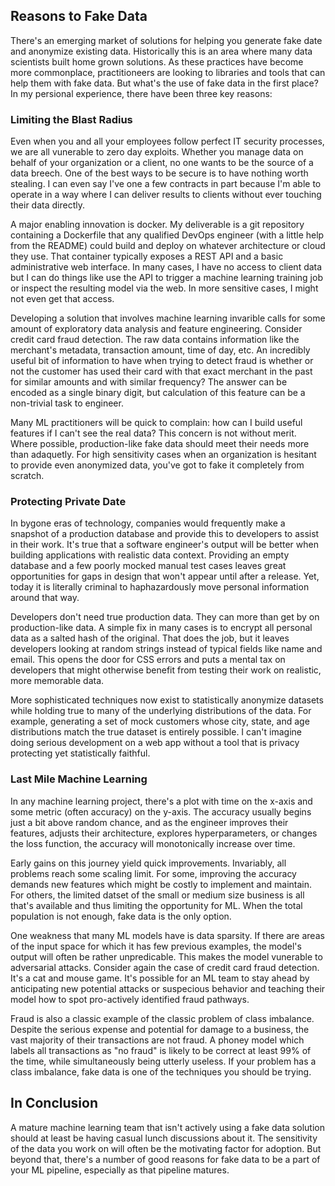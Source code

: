 ## Reasons to Fake Data

There's an emerging market of solutions for helping you generate fake date and anonymize existing data.  Historically this is an area where many data scientists built home grown solutions.  As these practices have become more commonplace, practitioneers are looking to libraries and tools that can help them with fake data.  But what's the use of fake data in the first place?  In my persional experience, there have been three key reasons:

### Limiting the Blast Radius

Even when you and all your employees follow perfect IT security processes, we are all vunerable to zero day exploits.  Whether you manage data on behalf of your organization or a client, no one wants to be the source of a data breech.  One of the best ways to be secure is to have nothing worth stealing.  I can even say I've one a few contracts in part because I'm able to operate in a way where I can deliver results to clients without ever touching their data directly.

A major enabling innovation is docker.  My deliverable is a git repository containing a Dockerfile that any qualified DevOps engineer (with a little help from the README) could build and deploy on whatever architecture or cloud they use.  That container typically exposes a REST API and a basic administrative web interface.  In many cases, I have no access to client data but I can do things like use the API to trigger a machine learning training job or inspect the resulting model via the web.  In more sensitive cases, I might not even get that access.

Developing a solution that involves machine learning invarible calls for some amount of exploratory data analysis and feature engineering.  Consider credit card fraud detection.  The raw data contains information like the merchant's metadata, transaction amount, time of day, etc.  An incredibly useful bit of information to have when trying to detect fraud is whether or not the customer has used their card with that exact merchant in the past for similar amounts and with similar frequency?  The answer can be encoded as a single binary digit, but calculation of this feature can be a non-trivial task to engineer.

Many ML practitioners will be quick to complain: how can I build useful features if I can't see the real data?  This concern is not without merit.  Where possible, production-like fake data should meet their needs more than adaquetly.  For high sensitivity cases when an organization is hesitant to provide even anonymized data, you've got to fake it completely from scratch.


### Protecting Private Date

In bygone eras of technology, companies would frequently make a snapshot of a production database and provide this to developers to assist in their work.  It's true that a software engineer's output will be better when building applications with realistic data context.  Providing an empty database and a few poorly mocked manual test cases leaves great opportunities for gaps in design that won't appear until after a release.  Yet, today it is literally criminal to haphazardously move personal information around that way.

Developers don't need true production data.  They can more than get by on production-like data.  A simple fix in many cases is to encrypt all personal data as a salted hash of the original.  That does the job, but it leaves developers looking at random strings instead of typical fields like name and email.  This opens the door for CSS errors and puts a mental tax on developers that might otherwise benefit from testing their work on realistic, more memorable data.

More sophisticated techniques now exist to statistically anonymize datasets while holding true to many of the underlying distributions of the data.  For example, generating a set of mock customers whose city, state, and age distributions match the true dataset is entirely possible.  I can't imagine doing serious development on a web app without a tool that is privacy protecting yet statistically faithful.


### Last Mile Machine Learning

In any machine learning project, there's a plot with time on the x-axis and some metric (often accuracy) on the y-axis.  The accuracy usually begins just a bit above random chance, and as the engineer improves their features, adjusts their architecture, explores hyperparameters, or changes the loss function, the accuracy will monotonically increase over time.

Early gains on this journey yield quick improvements.  Invariably, all problems reach some scaling limit.  For some, improving the accuracy demands new features which might be costly to implement and maintain.  For others, the limited datset of the small or medium size business is all that's available and thus limiting the opportunity for ML.  When the total population is not enough, fake data is the only option.

One weakness that many ML models have is data sparsity.  If there are areas of the input space for which it has few previous examples, the model's output will often be rather unpredicable.  This makes the model vunerable to adversarial attacks.  Consider again the case of credit card fraud detection.  It's a cat and mouse game.  It's possible for an ML team to stay ahead by anticipating new potential attacks or suspecious behavior and teaching their model how to spot pro-actively identified fraud pathways.

Fraud is also a classic example of the classic problem of class imbalance.  Despite the serious expense and potential for damage to a business, the vast majority of their transactions are not fraud.  A phoney model which labels all transactions as "no fraud" is likely to be correct at least 99% of the time, while simultaneously being utterly useless.  If your problem has a class imbalance, fake data is one of the techniques you should be trying.

## In Conclusion

A mature machine learning team that isn't actively using a fake data solution should at least be having casual lunch discussions about it.  The sensitivity of the data you work on will often be the motivating factor for adoption.  But beyond that, there's a number of good reasons for fake data to be a part of your ML pipeline, especially as that pipeline matures.







